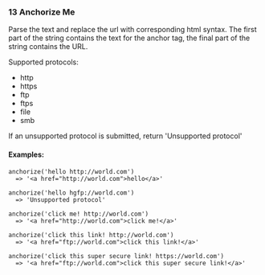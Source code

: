 ### 13 Anchorize Me

Parse the text and replace the url with corresponding html syntax. The first part of the string contains the text for the anchor tag, the final part of the string contains the URL.

Supported protocols:

- http
- https
- ftp
- ftps
- file
- smb

If an unsupported protocol is submitted, return 'Unsupported protocol'

#### Examples:

```
anchorize('hello http://world.com')
  => '<a href="http://world.com">hello</a>'
```

```
anchorize('hello hgfp://world.com')
  => 'Unsupported protocol'
```

```
anchorize('click me! http://world.com')
  => '<a href="http://world.com">click me!</a>'
```

```
anchorize('click this link! http://world.com')
  => '<a href="ftp://world.com">click this link!</a>'
```

```
anchorize('click this super secure link! https://world.com')
  => '<a href="ftp://world.com">click this super secure link!</a>'
```
